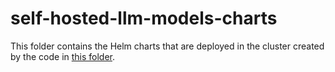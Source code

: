 # self-hosted-llm-models-charts

This folder contains the Helm charts that are deployed in the cluster created by the code in [this folder](../terraform/).
